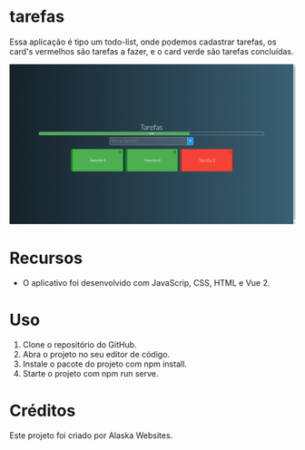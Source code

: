# tarefas

Essa aplicação é tipo um todo-list, onde podemos cadastrar tarefas, os card's vermelhos são tarefas a fazer, e o card verde são tarefas concluídas.

<img src="./src/assets/img/design.png" alt="tarefas">

# Recursos

* O aplicativo foi desenvolvido com JavaScrip, CSS, HTML e Vue 2.

# Uso

1. Clone o repositório do GitHub.
2. Abra o projeto no seu editor de código.
3. Instale o pacote do projeto com npm install.
3. Starte o projeto com npm run serve.

# Créditos

Este projeto foi criado por Alaska Websites.